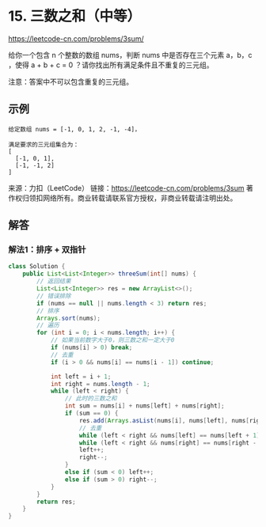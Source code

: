 # 15. 三数之和（中等）
https://leetcode-cn.com/problems/3sum/

给你一个包含 n 个整数的数组 nums，判断 nums 中是否存在三个元素 a，b，c ，使得 a + b + c = 0 ？请你找出所有满足条件且不重复的三元组。

注意：答案中不可以包含重复的三元组。

## 示例
```
给定数组 nums = [-1, 0, 1, 2, -1, -4]，

满足要求的三元组集合为：
[
  [-1, 0, 1],
  [-1, -1, 2]
]
```

来源：力扣（LeetCode）
链接：https://leetcode-cn.com/problems/3sum
著作权归领扣网络所有。商业转载请联系官方授权，非商业转载请注明出处。

## 解答
### 解法1：排序 + 双指针
```java
class Solution {
    public List<List<Integer>> threeSum(int[] nums) {
        // 返回结果
        List<List<Integer>> res = new ArrayList<>();
        // 错误排除
        if (nums == null || nums.length < 3) return res;
        // 排序
        Arrays.sort(nums);
        // 遍历
        for (int i = 0; i < nums.length; i++) {
            // 如果当前数字大于0，则三数之和一定大于0
            if (nums[i] > 0) break;
            // 去重
            if (i > 0 && nums[i] == nums[i - 1]) continue;

            int left = i + 1;
            int right = nums.length - 1;
            while (left < right) {
                // 此时的三数之和
                int sum = nums[i] + nums[left] + nums[right];
                if (sum == 0) {
                    res.add(Arrays.asList(nums[i], nums[left], nums[right]));
                    // 去重
                    while (left < right && nums[left] == nums[left + 1]) left++;
                    while (left < right && nums[right] == nums[right - 1]) right--;
                    left++;
                    right--;
                }
                else if (sum < 0) left++;
                else if (sum > 0) right--;
            }
        }
        return res;
    }
}
```